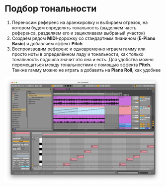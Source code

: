 # Подбор тональности

1. Переносим референс на аранжировку и выбираем отрезок, на котором будем определять тональность (выделяем часть референса, разделяем его и зацикливаем выбраный участок)
2. Создаём рядом **MIDI**-дорожку со стандартным пианином (**E-Piano Basic**) и добавляем эффект **Pitch**
3. Воспроизводим референс и одновременно играем гамму или просто ноты в определённом ладу и тональности, как только тональность подошла значит это она и есть. Для удобства можно перемещаться между тональностями с помощью эффекта **Pitch**. Так-же гамму можно не играть а добавить на **Piano Roll**, как удобнее

![image](./images/tone.png)
